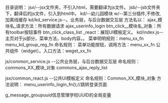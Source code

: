 目录说明：
jsx/--jsx文件夹，不引入html，需要翻译为js文件。
jsb/--jsb文件夹下，翻译后的js文件，引入到html中。
kd/--幼儿园模块
w/--第三分插件,不修改,加离线缓存
kd/kd_service.js--。业务层，与后台数据交互层
方法名以：
ajax_模块名_请求方法：所有数据请求
ajax_userinfo_login
btn_click__模块名_对象：所有toolbar按钮事件
btn_click_class_list
_react：展现UI模板定义。
kd/index.js--主页对于js部分，菜单方法，body内容。。
菜单明明规则：menu_xx_fn
menu_kd_group_reg_fn
命名规则：
菜单功能按钮，调用方法：menu_xx_fn
公共组件（widget）。入口方法：weget_xx_fn

js/common_service.js --公共业务层，与后台数据交互层
命名规则：commons_XX_模块_对象
commons_ajax_reply_list

jsx/common_react.js  --公共UI模板定义
命名规则：Common_XX_模块_对象
方法说明：
menu_userinfo_login_fn();//跳转登录页面



g_message_groupuuid信息管理学校UUID的全局变量